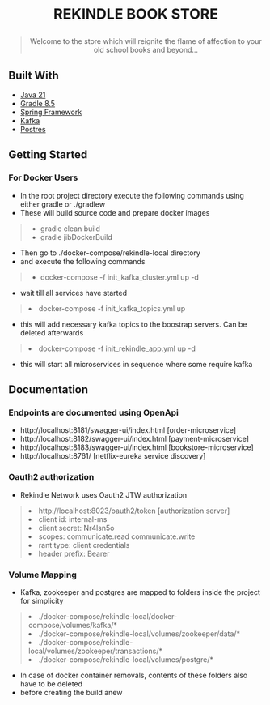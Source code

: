 # <p align="center">  REKINDLE BOOK STORE

> <p align="center"> Welcome to the store which will reignite the flame of affection to your old school books and
> beyond...

## Built With

* [Java 21](https://github.com/corretto/corretto-21/releases)
* [Gradle 8.5](https://gradle.org/install/)
* [Spring Framework](https://spring.io/)
* [Kafka](https://kafka.apache.org/downloads)
* [Postres](https://www.postgresql.org/download/)

## Getting Started

### For Docker Users

* In the root project directory execute the following commands using either gradle or ./gradlew
* These will build source code and prepare docker images

><ul>
><li>gradle clean build</li>
><li>gradle jibDockerBuild</li>
></ul>

* Then go to ./docker-compose/rekindle-local directory
* and execute the following commands

><ul>
><li>docker-compose -f init_kafka_cluster.yml up -d</li>
* wait till all services have started
><li>docker-compose -f init_kafka_topics.yml up</li>
* this will add necessary kafka topics to the boostrap servers. Can be deleted afterwards
><li>docker-compose -f init_rekindle_app.yml up -d</li>
* this will start all microservices in sequence where some require kafka
</ul>


## Documentation
### Endpoints are documented using OpenApi
* http://localhost:8181/swagger-ui/index.html [order-microservice]
* http://localhost:8182/swagger-ui/index.html [payment-microservice]
* http://localhost:8183/swagger-ui/index.html [bookstore-microservice]
* http://localhost:8761/ [netflix-eureka service discovery]

### Oauth2 authorization
* Rekindle Network uses Oauth2 JTW authorization
><li>http://localhost:8023/oauth2/token [authorization server]</li>
><li>client id: internal-ms</li>
><li>client secret: Nr4lsn5o</li>
><li>scopes: communicate.read communicate.write</li>
><li>rant type: client credentials</li>
><li>header prefix: Bearer</li>

### Volume Mapping
* Kafka, zookeeper and postgres are mapped to folders inside the project for simplicity
><li>./docker-compose/rekindle-local/docker-compose/volumes/kafka/*</li>
><li>./docker-compose/rekindle-local/volumes/zookeeper/data/*</li>
><li>./docker-compose/rekindle-local/volumes/zookeeper/transactions/*</li>
><li>./docker-compose/rekindle-local/volumes/postgre/*</li>
* In case of docker container removals, contents of these folders also have to be deleted
* before creating the build anew
